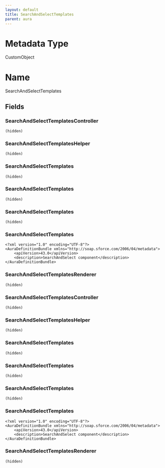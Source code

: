 ```yaml
---
layout: default
title: SearchAndSelectTemplates
parent: aura
---
```

# Metadata Type
CustomObject

# Name
SearchAndSelectTemplates
## Fields
### SearchAndSelectTemplatesController

```
(hidden)
```
### SearchAndSelectTemplatesHelper

```
(hidden)
```
### SearchAndSelectTemplates

```
(hidden)
```
### SearchAndSelectTemplates

```
(hidden)
```
### SearchAndSelectTemplates

```
(hidden)
```
### SearchAndSelectTemplates

```
<?xml version="1.0" encoding="UTF-8"?>
<AuraDefinitionBundle xmlns="http://soap.sforce.com/2006/04/metadata">
    <apiVersion>43.0</apiVersion>
    <description>SearchAndSelect component</description>
</AuraDefinitionBundle>
```
### SearchAndSelectTemplatesRenderer

```
(hidden)
```
### SearchAndSelectTemplatesController

```
(hidden)
```
### SearchAndSelectTemplatesHelper

```
(hidden)
```
### SearchAndSelectTemplates

```
(hidden)
```
### SearchAndSelectTemplates

```
(hidden)
```
### SearchAndSelectTemplates

```
(hidden)
```
### SearchAndSelectTemplates

```
<?xml version="1.0" encoding="UTF-8"?>
<AuraDefinitionBundle xmlns="http://soap.sforce.com/2006/04/metadata">
    <apiVersion>43.0</apiVersion>
    <description>SearchAndSelect component</description>
</AuraDefinitionBundle>
```
### SearchAndSelectTemplatesRenderer

```
(hidden)
```
